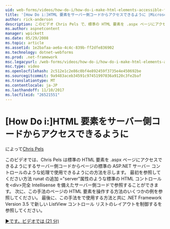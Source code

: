 ```yaml
---
uid: web-forms/videos/how-do-i/how-do-i-make-html-elements-accessible-from-server-side-code
title: '[How Do i:]HTML 要素をサーバー側コードからアクセスできるように |Microsoft ドキュメント'
author: rick-anderson
description: このビデオ Chris Pels で、標準の HTML 要素を .aspx ページにアクセスできるようにするサーバー側コードからページ processin で使用できるように方法を実演しています.
ms.author: aspnetcontent
manager: wpickett
ms.date: 05/29/2008
ms.topic: article
ms.assetid: 1e2bafaa-ae6a-4c4c-839b-ff2dfe836902
ms.technology: dotnet-webforms
ms.prod: .net-framework
msc.legacyurl: /web-forms/videos/how-do-i/how-do-i-make-html-elements-accessible-from-server-side-code
msc.type: video
ms.openlocfilehash: 2c512e1c2e86c0bf4e892459f3735e4e450692be
ms.sourcegitcommit: 9a9483aceb34591c97451997036a9120c3fe2baf
ms.translationtype: MT
ms.contentlocale: ja-JP
ms.lasthandoff: 11/10/2017
ms.locfileid: "26521551"
---
```

<a name="how-do-i-make-html-elements-accessible-from-server-side-code"></a>[How Do i:]HTML 要素をサーバー側コードからアクセスできるように
====================
によって[Chris Pels](https://twitter.com/chrispels)

このビデオでは、Chris Pels は標準の HTML 要素を .aspx ページにアクセスできるようにするサーバー側コードからページの標準の ASP.NET サーバー コントロールのような処理で使用できるようにの方法を示します。 最初を参照してください方法 runat の追加 ="server"属性のような標準の HTML コントロールを&lt;div&gt;完全 Intellisense を備えたサーバー側コードで参照することができます。 次に、この手法のページの HTML 要素を操作する方法のいくつかの例を参照してください。 最後に、この手法をで使用する方法と共に .NET Framework Version 3.5 で新しい ListView コントロール リストのレイアウトを制御するを参照してください。

[&#9654;です。ビデオでは (21 分)](https://channel9.msdn.com/Blogs/ASP-NET-Site-Videos/how-do-i-make-html-elements-accessible-from-server-side-code)
